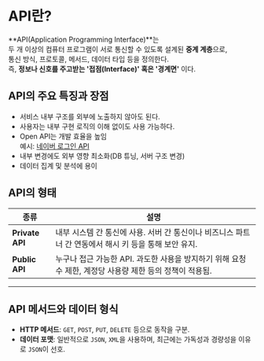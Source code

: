 # API란?

**API(Application Programming Interface)**는 <br>
두 개 이상의 컴퓨터 프로그램이 서로 통신할 수 있도록 설계된 **중계 계층**으로, <br>
통신 방식, 프로토콜, 메서드, 데이터 타입 등을 정의한다.  <br>
즉, **정보나 신호를 주고받는 '접점(Interface)' 혹은 '경계면'** 이다.

## API의 주요 특징과 장점
- 서비스 내부 구조를 외부에 노출하지 않아도 된다.  <br>
- 사용자는 내부 구현 로직의 이해 없이도 사용 가능하다.
- Open API는 개발 효율을 높임  <br>
예시: [네이버 로그인 API](https://developers.naver.com/products/login/api/api.md)<br>
- 내부 변경에도 외부 영향 최소화(DB 튜닝, 서버 구조 변경)<br>
- 데이터 집계 및 분석에 용이  <br>

## API의 형태

| 종류         | 설명 |
|--------------|------|
| **Private API** | 내부 시스템 간 통신에 사용. 서버 간 통신이나 비즈니스 파트너 간 연동에서 해시 키 등을 통해 보안 유지. |
| **Public API**  | 누구나 접근 가능한 API. 과도한 사용을 방지하기 위해 요청 수 제한, 계정당 사용량 제한 등의 정책이 적용됨. |

---

## API 메서드와 데이터 형식

- **HTTP 메서드**: `GET`, `POST`, `PUT`, `DELETE` 등으로 동작을 구분.<br>
- **데이터 포맷**: 일반적으로 `JSON`, `XML`을 사용하며, 최근에는 가독성과 경량성을 이유로 `JSON`이 선호.<br>
